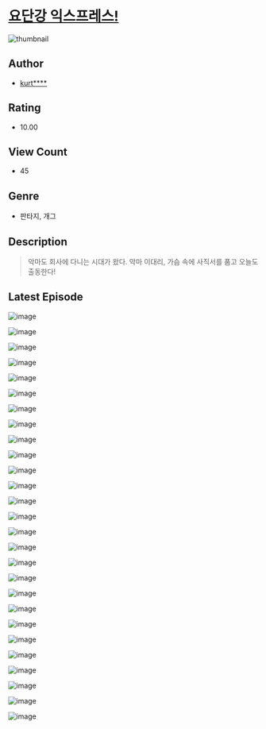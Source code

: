 # [요단강 익스프레스!](https://comic.naver.com/challenge/list?titleId=811366)
![thumbnail](https://image-comic.pstatic.net/user_contents_data/challenge_comic/2023/05/25/324964/upload_3906985253816120932_480x623.jpeg)

## Author
- [kurt****](https://comic.naver.com/artistTitle?id=324964)

## Rating
- 10.00

## View Count
- 45

## Genre
- 판타지, 개그

## Description
> 악마도 회사에 다니는 시대가 왔다. 악마 이대리, 가슴 속에 사직서를 품고 오늘도 출동한다!


## Latest Episode
![image](https://image-comic.pstatic.net/user_contents_data/challenge_comic/2023/05/25/324964/upload_3905011427808732773.jpeg)

![image](https://image-comic.pstatic.net/user_contents_data/challenge_comic/2023/05/25/324964/upload_3775816810123835185.jpeg)

![image](https://image-comic.pstatic.net/user_contents_data/challenge_comic/2023/05/25/324964/upload_7305230246773930040.jpeg)

![image](https://image-comic.pstatic.net/user_contents_data/challenge_comic/2023/05/25/324964/upload_3991932219964077925.jpeg)

![image](https://image-comic.pstatic.net/user_contents_data/challenge_comic/2023/05/25/324964/upload_7149009426297663544.jpeg)

![image](https://image-comic.pstatic.net/user_contents_data/challenge_comic/2023/05/25/324964/upload_3906698284804157751.jpeg)

![image](https://image-comic.pstatic.net/user_contents_data/challenge_comic/2023/05/25/324964/upload_7220730789575746872.jpeg)

![image](https://image-comic.pstatic.net/user_contents_data/challenge_comic/2023/05/25/324964/upload_4063994230064046691.jpeg)

![image](https://image-comic.pstatic.net/user_contents_data/challenge_comic/2023/05/25/324964/upload_7378638053119767649.jpeg)

![image](https://image-comic.pstatic.net/user_contents_data/challenge_comic/2023/05/25/324964/upload_3762303821509976678.jpeg)

![image](https://image-comic.pstatic.net/user_contents_data/challenge_comic/2023/05/25/324964/upload_3762817288343073892.jpeg)

![image](https://image-comic.pstatic.net/user_contents_data/challenge_comic/2023/05/25/324964/upload_3832618465444050997.jpeg)

![image](https://image-comic.pstatic.net/user_contents_data/challenge_comic/2023/05/25/324964/upload_3833233092524453939.jpeg)

![image](https://image-comic.pstatic.net/user_contents_data/challenge_comic/2023/05/25/324964/upload_3775534239830061153.jpeg)

![image](https://image-comic.pstatic.net/user_contents_data/challenge_comic/2023/05/25/324964/upload_4063435682435195746.jpeg)

![image](https://image-comic.pstatic.net/user_contents_data/challenge_comic/2023/05/25/324964/upload_3846696840862316644.jpeg)

![image](https://image-comic.pstatic.net/user_contents_data/challenge_comic/2023/05/25/324964/upload_7293686490551367222.jpeg)

![image](https://image-comic.pstatic.net/user_contents_data/challenge_comic/2023/05/25/324964/upload_4050250519353242679.jpeg)

![image](https://image-comic.pstatic.net/user_contents_data/challenge_comic/2023/05/25/324964/upload_3979318614768903220.jpeg)

![image](https://image-comic.pstatic.net/user_contents_data/challenge_comic/2023/05/25/324964/upload_7017844291270883427.jpeg)

![image](https://image-comic.pstatic.net/user_contents_data/challenge_comic/2023/05/25/324964/upload_3472619697732674611.jpeg)

![image](https://image-comic.pstatic.net/user_contents_data/challenge_comic/2023/05/25/324964/upload_3486741794190211430.jpeg)

![image](https://image-comic.pstatic.net/user_contents_data/challenge_comic/2023/05/25/324964/upload_3545238033272224057.jpeg)

![image](https://image-comic.pstatic.net/user_contents_data/challenge_comic/2023/05/25/324964/upload_3474636196924318769.jpeg)

![image](https://image-comic.pstatic.net/user_contents_data/challenge_comic/2023/05/25/324964/upload_3977581591730348386.jpeg)

![image](https://image-comic.pstatic.net/user_contents_data/challenge_comic/2023/05/25/324964/upload_4122544512683292464.jpeg)

![image](https://image-comic.pstatic.net/user_contents_data/challenge_comic/2023/05/25/324964/upload_7090181366514476592.jpeg)

